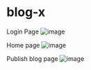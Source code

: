 # blog-x
Login Page
![image](https://user-images.githubusercontent.com/92905626/201479925-c6742dbe-67a1-48a7-89c7-299991d3b658.png)

Home page
![image](https://user-images.githubusercontent.com/92905626/201479958-e469fe1a-cb29-4b39-9aa7-a9eb0fe10072.png)

Publish blog page
![image](https://user-images.githubusercontent.com/92905626/201480929-b696cdf5-39ff-454f-a65c-fe13e536d565.png)

